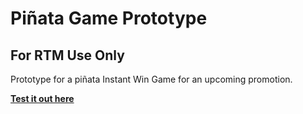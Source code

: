 Pi&ntilde;ata Game Prototype
=====================

For RTM Use Only
----------------

Prototype for a pi&ntilde;ata Instant Win Game for an upcoming promotion.

**[Test it out here](https://garr1s0n.github.io/pinataPrototype/index.html)**